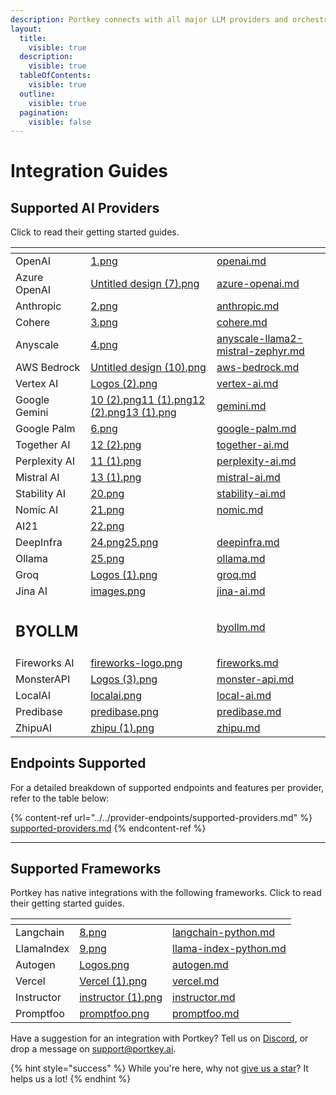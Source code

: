```yaml
---
description: Portkey connects with all major LLM providers and orchestration frameworks.
layout:
  title:
    visible: true
  description:
    visible: true
  tableOfContents:
    visible: true
  outline:
    visible: true
  pagination:
    visible: false
---
```


# Integration Guides

## Supported AI Providers

Click to read their getting started guides.

<table data-view="cards" data-full-width="false"><thead><tr><th></th><th data-hidden data-card-cover data-type="files"></th><th data-hidden data-card-target data-type="content-ref"></th></tr></thead><tbody><tr><td>OpenAI</td><td><a href="../../.gitbook/assets/1.png">1.png</a></td><td><a href="openai.md">openai.md</a></td></tr><tr><td>Azure OpenAI</td><td><a href="../../.gitbook/assets/Untitled design (7).png">Untitled design (7).png</a></td><td><a href="azure-openai.md">azure-openai.md</a></td></tr><tr><td>Anthropic</td><td><a href="../../.gitbook/assets/2.png">2.png</a></td><td><a href="anthropic.md">anthropic.md</a></td></tr><tr><td>Cohere</td><td><a href="../../.gitbook/assets/3.png">3.png</a></td><td><a href="cohere.md">cohere.md</a></td></tr><tr><td>Anyscale</td><td><a href="../../.gitbook/assets/4.png">4.png</a></td><td><a href="anyscale-llama2-mistral-zephyr.md">anyscale-llama2-mistral-zephyr.md</a></td></tr><tr><td>AWS Bedrock</td><td><a href="../../.gitbook/assets/Untitled design (10).png">Untitled design (10).png</a></td><td><a href="aws-bedrock.md">aws-bedrock.md</a></td></tr><tr><td>Vertex AI</td><td><a href="../../.gitbook/assets/Logos (2).png">Logos (2).png</a></td><td><a href="vertex-ai.md">vertex-ai.md</a></td></tr><tr><td>Google Gemini</td><td><a href="../../.gitbook/assets/10 (2).png">10 (2).png</a><a href="../../.gitbook/assets/11 (1).png">11 (1).png</a><a href="../../.gitbook/assets/12 (2).png">12 (2).png</a><a href="../../.gitbook/assets/13 (1).png">13 (1).png</a></td><td><a href="gemini.md">gemini.md</a></td></tr><tr><td>Google Palm</td><td><a href="../../.gitbook/assets/6.png">6.png</a></td><td><a href="google-palm.md">google-palm.md</a></td></tr><tr><td>Together AI</td><td><a href="../../.gitbook/assets/12 (2).png">12 (2).png</a></td><td><a href="together-ai.md">together-ai.md</a></td></tr><tr><td>Perplexity AI</td><td><a href="../../.gitbook/assets/11 (1).png">11 (1).png</a></td><td><a href="perplexity-ai.md">perplexity-ai.md</a></td></tr><tr><td>Mistral AI</td><td><a href="../../.gitbook/assets/13 (1).png">13 (1).png</a></td><td><a href="mistral-ai.md">mistral-ai.md</a></td></tr><tr><td>Stability AI</td><td><a href="../../.gitbook/assets/20.png">20.png</a></td><td><a href="stability-ai.md">stability-ai.md</a></td></tr><tr><td>Nomic AI</td><td><a href="../../.gitbook/assets/21.png">21.png</a></td><td><a href="nomic.md">nomic.md</a></td></tr><tr><td>AI21</td><td><a href="../../.gitbook/assets/22.png">22.png</a></td><td></td></tr><tr><td>DeepInfra</td><td><a href="../../.gitbook/assets/24.png">24.png</a><a href="../../.gitbook/assets/25.png">25.png</a></td><td><a href="deepinfra.md">deepinfra.md</a></td></tr><tr><td>Ollama</td><td><a href="../../.gitbook/assets/25.png">25.png</a></td><td><a href="ollama.md">ollama.md</a></td></tr><tr><td>Groq</td><td><a href="../../.gitbook/assets/Logos (1).png">Logos (1).png</a></td><td><a href="groq.md">groq.md</a></td></tr><tr><td>Jina AI</td><td><a href="../../.gitbook/assets/images.png">images.png</a></td><td><a href="jina-ai.md">jina-ai.md</a></td></tr><tr><td><h2>BYOLLM</h2></td><td></td><td><a href="byollm.md">byollm.md</a></td></tr><tr><td>Fireworks AI</td><td><a href="../../.gitbook/assets/fireworks-logo.png">fireworks-logo.png</a></td><td><a href="fireworks.md">fireworks.md</a></td></tr><tr><td>MonsterAPI</td><td><a href="../../.gitbook/assets/Logos (3).png">Logos (3).png</a></td><td><a href="monster-api.md">monster-api.md</a></td></tr><tr><td>LocalAI</td><td><a href="../../.gitbook/assets/localai.png">localai.png</a></td><td><a href="local-ai.md">local-ai.md</a></td></tr><tr><td>Predibase</td><td><a href="../../.gitbook/assets/predibase.png">predibase.png</a></td><td><a href="predibase.md">predibase.md</a></td></tr><tr><td>ZhipuAI</td><td><a href="../../.gitbook/assets/zhipu (1).png">zhipu (1).png</a></td><td><a href="zhipu.md">zhipu.md</a></td></tr></tbody></table>

## Endpoints Supported

For a detailed breakdown of supported endpoints and features per provider, refer to the table below:

{% content-ref url="../../provider-endpoints/supported-providers.md" %}
[supported-providers.md](../../provider-endpoints/supported-providers.md)
{% endcontent-ref %}

***

## Supported Frameworks

Portkey has native integrations with the following frameworks. Click to read their getting started guides.

<table data-view="cards"><thead><tr><th></th><th data-hidden data-card-cover data-type="files"></th><th data-hidden data-card-target data-type="content-ref"></th></tr></thead><tbody><tr><td>Langchain</td><td><a href="../../.gitbook/assets/8.png">8.png</a></td><td><a href="langchain-python.md">langchain-python.md</a></td></tr><tr><td>LlamaIndex</td><td><a href="../../.gitbook/assets/9.png">9.png</a></td><td><a href="llama-index-python.md">llama-index-python.md</a></td></tr><tr><td>Autogen</td><td><a href="../../.gitbook/assets/Logos.png">Logos.png</a></td><td><a href="autogen.md">autogen.md</a></td></tr><tr><td>Vercel</td><td><a href="../../.gitbook/assets/Vercel (1).png">Vercel (1).png</a></td><td><a href="vercel.md">vercel.md</a></td></tr><tr><td>Instructor</td><td><a href="../../.gitbook/assets/instructor (1).png">instructor (1).png</a></td><td><a href="instructor.md">instructor.md</a></td></tr><tr><td>Promptfoo</td><td><a href="../../.gitbook/assets/promptfoo.png">promptfoo.png</a></td><td><a href="promptfoo.md">promptfoo.md</a></td></tr></tbody></table>

Have a suggestion for an integration with Portkey? Tell us on [Discord](https://discord.gg/DD7vgKK299), or drop a message on support@portkey.ai.

{% hint style="success" %}
While you're here, why not [give us a star](https://github.com/Portkey-AI/gateway)? It helps us a lot!
{% endhint %}
